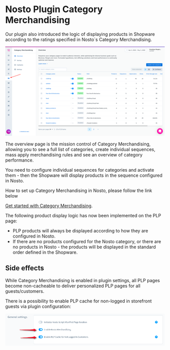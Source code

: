 # Nosto Plugin Category Merchandising

Our plugin also introduced the logic of displaying products in Shopware according to the ratings specified in Nosto`s Category Merchandising.

![](../.gitbook/assets/cmp-overview.png)

The overview page is the mission control of Category Merchandising, allowing you to see a full list of categories, create individual sequences, mass apply merchandising rules and see an overview of category performance.

You need to configure individual sequences for categories and activate them - then the Shopware will display products in the sequence configured in Nosto.

How to set up Category Merchandising in Nosto, please follow the link below

[Get started with Category Merchandising](https://help.nosto.com/en/articles/3648242-get-started-with-category-merchandising).

The following product display logic has now been implemented on the PLP page:
* PLP products will always be displayed according to how they are configured in Nosto.
* If there are no products configured for the Nosto category, or there are no products in Nosto - the products will be displayed in the standard order defined in the Shopware.

## Side effects

While Category Merchandising is enabled in plugin settings, all PLP pages become non-cacheable to deliver personalized PLP pages for all guests/customers.

There is a possibility to enable PLP cache for non-logged in storefront guests via plugin configuration:

![](../.gitbook/assets/cmp-plp-cache.png)
